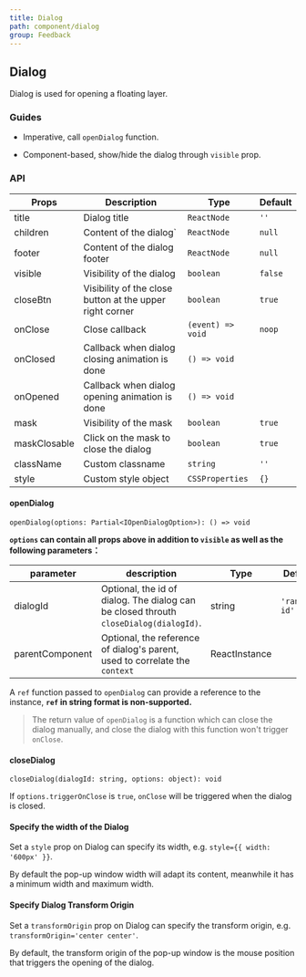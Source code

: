 ```yaml
---
title: Dialog
path: component/dialog
group: Feedback
---
```


## Dialog

Dialog is used for opening a floating layer.

### Guides

-  Imperative, call `openDialog` function.

-  Component-based, show/hide the dialog  through `visible` prop.

### API

| Props           | Description                                              | Type              | Default |
| --------------- | -------------------------------------------------------- | ----------------- | ------- |
| title           | Dialog title                                             | `ReactNode`       | `''`    |
| children        | Content of the dialog`                                   | `ReactNode`       | `null`  |
| footer          | Content of the dialog footer                             | `ReactNode`       | `null`  |
| visible         | Visibility of the dialog                                 | `boolean`         | `false` |
| closeBtn        | Visibility of the close button at the upper right corner | `boolean`         | `true`  |
| onClose         | Close callback                                           | `(event) => void` | `noop`  |
| onClosed        | Callback when dialog closing animation is done           | `() => void`      |         |
| onOpened        | Callback when dialog opening animation is done           | `() => void`      |         |
| mask            | Visibility of the mask                                   | `boolean`         | `true`  |
| maskClosable    | Click on the mask to close the dialog                    | `boolean`         | `true`  |
| className       | Custom classname                                         | `string`          | `''`    |
| style           | Custom style object                                      | `CSSProperties`   | `{}`    |


#### openDialog

`openDialog(options: Partial<IOpenDialogOption>): () => void`

**`options` can contain all props above in addition to `visible` as well as the following parameters：** 

| parameter           | description                            | Type     | Default      |
| ------------ | ----------------------------- | ------ | -------- |
| dialogId   | Optional, the id of dialog. The dialog can be closed throuth `closeDialog(dialogId)`.  | string | `'random-id'` |
| parentComponent |  Optional, the reference of dialog's parent, used to correlate the `context` | ReactInstance  |     |

A `ref` function passed to `openDialog` can provide a reference to the instance, **`ref` in string format is non-supported.**

> The return value of `openDialog` is a function which can close the dialog manually, and close the dialog with this function won't trigger `onClose`.


#### closeDialog

`closeDialog(dialogId: string, options: object): void`

If `options.triggerOnClose` is `true`, `onClose` will be triggered when the dialog is closed.


#### Specify the width of the Dialog

Set a `style` prop on Dialog can specify its width, e.g. `style={{ width: '600px' }}`.

By default the pop-up window width will adapt its content, meanwhile it has a minimum width and maximum width.

#### Specify Dialog Transform Origin

Set a `transformOrigin` prop on Dialog can specify the transform origin, e.g. `transformOrigin='center center'`.

By default, the transform origin of the pop-up window is the mouse position that triggers the opening of the dialog.
